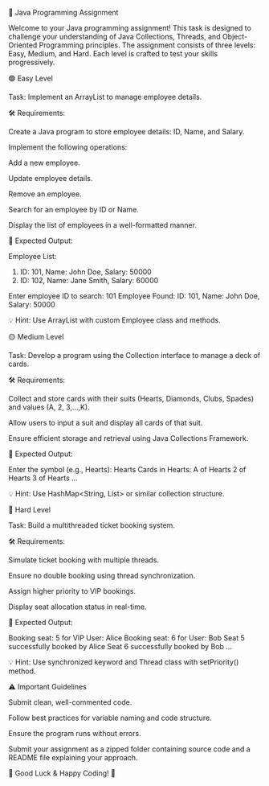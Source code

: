 📘 Java Programming Assignment

Welcome to your Java programming assignment! This task is designed to challenge your understanding of Java Collections, Threads, and Object-Oriented Programming principles. The assignment consists of three levels: Easy, Medium, and Hard. Each level is crafted to test your skills progressively.

🟢 Easy Level

Task: Implement an ArrayList to manage employee details.

🛠️ Requirements:

Create a Java program to store employee details: ID, Name, and Salary.

Implement the following operations:

Add a new employee.

Update employee details.

Remove an employee.

Search for an employee by ID or Name.

Display the list of employees in a well-formatted manner.

📍 Expected Output:

Employee List:
1. ID: 101, Name: John Doe, Salary: 50000
2. ID: 102, Name: Jane Smith, Salary: 60000

Enter employee ID to search: 101
Employee Found: ID: 101, Name: John Doe, Salary: 50000

💡 Hint: Use ArrayList<Employee> with custom Employee class and methods.

🟡 Medium Level

Task: Develop a program using the Collection interface to manage a deck of cards.

🛠️ Requirements:

Collect and store cards with their suits (Hearts, Diamonds, Clubs, Spades) and values (A, 2, 3,...,K).

Allow users to input a suit and display all cards of that suit.

Ensure efficient storage and retrieval using Java Collections Framework.

📍 Expected Output:

Enter the symbol (e.g., Hearts): Hearts
Cards in Hearts:
A of Hearts
2 of Hearts
3 of Hearts
...

💡 Hint: Use HashMap<String, List<String>> or similar collection structure.

🔴 Hard Level

Task: Build a multithreaded ticket booking system.

🛠️ Requirements:

Simulate ticket booking with multiple threads.

Ensure no double booking using thread synchronization.

Assign higher priority to VIP bookings.

Display seat allocation status in real-time.

📍 Expected Output:

Booking seat: 5 for VIP User: Alice
Booking seat: 6 for User: Bob
Seat 5 successfully booked by Alice
Seat 6 successfully booked by Bob
...

💡 Hint: Use synchronized keyword and Thread class with setPriority() method.

⚠️ Important Guidelines

Submit clean, well-commented code.

Follow best practices for variable naming and code structure.

Ensure the program runs without errors.

Submit your assignment as a zipped folder containing source code and a README file explaining your approach.

🚀 Good Luck & Happy Coding! 🎯

